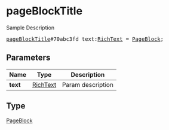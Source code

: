 # pageBlockTitle

Sample Description

<pre>
<a href="../constructor/pageBlockTitle.md">pageBlockTitle</a>#70abc3fd text:<a href="../type/RichText.md">RichText</a> = <a href="../type/PageBlock.md">PageBlock</a>;</pre>
## Parameters

| Name | Type | Description |
|------|:----:|-------------|
| **text** | <a href="../type/RichText.md">RichText</a> | Param description |

## Type

<a href="../type/PageBlock.md">PageBlock</a>
